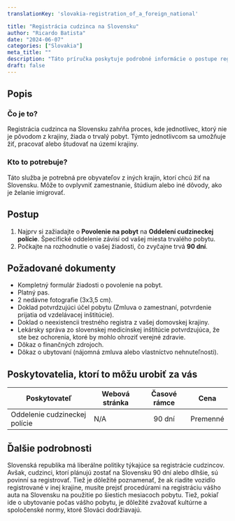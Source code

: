 ```yaml
---
translationKey: 'slovakia-registration_of_a_foreign_national'

title: "Registrácia cudzinca na Slovensku"
author: "Ricardo Batista"
date: "2024-06-07"
categories: ["Slovakia"]
meta_title: ""
description: "Táto príručka poskytuje podrobné informácie o postupe registrácie cudzinca na Slovensku."
draft: false
---
```



## Popis
### Čo je to?
Registrácia cudzinca na Slovensku zahŕňa proces, kde jednotlivec, ktorý nie je pôvodom z krajiny, žiada o trvalý pobyt. Týmto jednotlivcom sa umožňuje žiť, pracovať alebo študovať na území krajiny.

### Kto to potrebuje?
Táto služba je potrebná pre obyvateľov z iných krajín, ktorí chcú žiť na Slovensku. Môže to ovplyvniť zamestnanie, štúdium alebo iné dôvody, ako je želanie imigrovať.

## Postup
1. Najprv si zažiadajte o **Povolenie na pobyt** na **Oddelení cudzineckej polície**. Špecifické oddelenie závisí od vašej miesta trvalého pobytu.
2. Počkajte na rozhodnutie o vašej žiadosti, čo zvyčajne trvá **90 dní**.

## Požadované dokumenty
- Kompletný formulár žiadosti o povolenie na pobyt.
- Platný pas.
- 2 nedávne fotografie (3x3,5 cm).
- Doklad potvrdzujúci účel pobytu (Zmluva o zamestnaní, potvrdenie prijatia od vzdelávacej inštitúcie).
- Doklad o neexistencii trestného registra z vašej domovskej krajiny.
- Lekársky správa zo slovenskej medicínskej inštitúcie potvrdzujúca, že ste bez ochorenia, ktoré by mohlo ohroziť verejné zdravie.
- Dôkaz o finančných zdrojoch.
- Dôkaz o ubytovaní (nájomná zmluva alebo vlastníctvo nehnuteľnosti).

## Poskytovatelia, ktorí to môžu urobiť za vás

| Poskytovateľ   |     Webová stránka     |     Časové rámce    |       Cena      |
| --------------- | --------------- |  :-------------: | :-------------: |
| Oddelenie cudzineckej polície| N/A |      90 dní      |        Premenné       |

## Ďalšie podrobnosti
Slovenská republika má liberálne politiky týkajúce sa registrácie cudzincov. Avšak, cudzinci, ktorí plánujú zostať na Slovensku 90 dní alebo dlhšie, sú povinní sa registrovať. Tiež je dôležité poznamenať, že ak riadite vozidlo registrované v inej krajine, musíte prejsť procedúrami na registráciu vášho auta na Slovensku na použitie po šiestich mesiacoch pobytu. Tiež, pokiaľ ide o ubytovanie počas vášho pobytu, je dôležité zvažovať kultúrne a spoločenské normy, ktoré Slováci dodržiavajú.